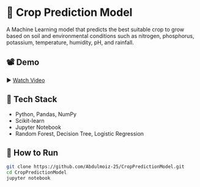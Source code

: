 # 🌾 Crop Prediction Model

A Machine Learning model that predicts the best suitable crop to grow based on soil and environmental conditions such as nitrogen, phosphorus, potassium, temperature, humidity, pH, and rainfall.

## 📽️ Demo
▶️ [Watch Video](https://youtu.be/xB0-W7MdBtk?si=fpjJACZA3oNHFUwr)

## 🧰 Tech Stack
- Python, Pandas, NumPy
- Scikit-learn
- Jupyter Notebook
- Random Forest, Decision Tree, Logistic Regression

## 🚀 How to Run
```bash
git clone https://github.com/Abdulmoiz-25/CropPredictionModel.git
cd CropPredictionModel
jupyter notebook

